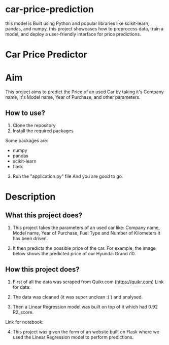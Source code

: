 # car-price-prediction
this model is Built using Python and popular libraries like scikit-learn, pandas, and numpy, this project showcases how to preprocess data, train a model, and deploy a user-friendly interface for price predictions.

# Car Price Predictor


# Aim

This project aims to predict the Price of an used Car by taking it's Company name, it's Model name, Year of Purchase, and other parameters.


## How to use?

1. Clone the repository
2. Install the required packages

Some packages are:
 - numpy 
 - pandas 
 - scikit-learn
 - flask

3. Run the "application.py" file
And you are good to go. 

# Description

## What this project does?

1. This project takes the parameters of an used car like: Company name, Model name, Year of Purchase, Fuel Type and Number of Kilometers it has been driven.
   
2. It then predicts the possible price of the car. For example, the image below shows the predicted price of our Hyundai Grand i10. 



## How this project does?

1. First of all the data was scraped from Quikr.com (https://quikr.com) 
Link for data: 

2. The data was cleaned (it was super unclean :( ) and analysed.

3. Then a Linear Regression model was built on top of it which had 0.92 R2_score.

Link for notebook: 

4. This project was given the form of an website built on Flask where we used the Linear Regression model to perform predictions.

